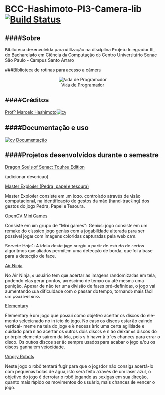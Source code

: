BCC-Hashimoto-PI3-Camera-lib  [![Build Status](http://img.shields.io/travis/senacbcc/Hashimoto-Camera-lib.svg?style=flat)](https://travis-ci.org/senacbcc/Hashimoto-Camera-lib)
====================

####Sobre
---------------------

Biblioteca desenvolvida para utilização na disciplina Projeto Integrador III, do Bacharelado em Ciência da Computação do Centro Universitário Senac São Paulo - Campus Santo Amaro 

###Biblioteca de rotinas para acesso a câmera
<p align="center">

 <img src="http://vidadeprogramador.com.br/wp-content/uploads/2014/01/tirinha1154.png" alt="Vida de Programador"> 
 
 <br>
<a href="http://vidadeprogramador.com.br">Vida de Programador</a>
</p>

####Créditos
---------------------
[Profº Marcelo Hashimoto](https://www.github.com/mhsenac)[![cv](http://gediscursivos.files.wordpress.com/2012/12/lattes.png?w=869)](http://lattes.cnpq.br/5909154335340519)

####Documentação e uso
---------------------
[![cv](http://www.triumphindia.com/images/icons/product-documentation.png)](https://github.com/senacbcc/Hashimoto-Camera-lib/wiki) [Documentação](https://github.com/senacbcc/Hashimoto-Camera-lib/wiki)

####Projetos desenvolvidos durante o semestre
---------------------
[Dragon Souls of Senac: Touhou Edition](https://github.com/Elindor/BCC-1s14-PI3---Dragon-Souls-of-Senac--Touhou-Edition)

(adicionar descricao)

[Master Exploder (Pedra, papel e tesoura)](https://github.com/ezefranca/BCC-1s14-PI3-Master-Exploder)

Master Exploder consiste em um jogo, controlado através de visão computacional, na identificação de gestos da mão (hand-tracking) dos gestos do jogo Pedra, Papel e Tesoura.

[OpenCV Mini Games](https://github.com/talespadua/BCC-1S14-PI3-CVMiniGames)

Consiste em um grupo de "Mini games":
Genius: jogo consiste em um remake do classico jogo genius com a jogabilidade alterada para ser possivel jogar com imagens coloridas capturadas pela web cam.

Sorvete Hoje?: A ideia deste jogo surgiu a partir do estudo de certos algoritmos que aliados permitem uma detecção de borda, que foi a base para a detecção de face.


[Air Ninja](https://github.com/gabrielgfa/BCC-1s14-PI3-AirNinja)

No Air Ninja, o usuário tem que acertar as imagens randomizadas em tela, podendo elas gerar pontos, acréscimo de tempo ou até mesmo uma punição. Apesar de não ter uma divisão de fases pré-definidas, o jogo vai aumentando sua dificuldade com o passar do tempo, tornando mais fácil um possível erro.

[Elementary](https://github.com/jennyci/BCC-1s14-PI3-Elementary)

Elementary  ́e um jogo que possui como objetivo acertar os discos do ele- mento selecionado no in ́ıcio do jogo. No caso os discos estar ̃ao caindo vertical- mente na tela do jogo e  ́e necess ́ario uma certa agilidade e cuidado para n ̃ao acertar os outros dois discos e n ̃ao deixar os discos do pr ́orpio elemento sairem da tela, pois s ́o haver ́a trˆes chances para errar o disco. Os outros discos ser ̃ao sempre usados para acabar o jogo e/ou os discos ganharem velocidade.


[!Angry Robots](https://github.com/CarolineBomfim/BCC-1s14-PI3-Angry-Robots)

Neste jogo o robô tentará fugir para que o jogador não consiga acertá-lo com pequenas bolas de água, isto será feito através de um laser azul, o objetivo do jogo é derrotar o robô jogando as bexigas em sua direção, quanto mais rápido os movimentos do usuário, mais chances de vencer o jogo.





